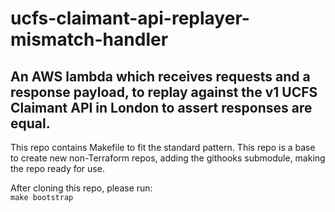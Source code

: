# ucfs-claimant-api-replayer-mismatch-handler

## An AWS lambda which receives requests and a response payload, to replay against the v1 UCFS Claimant API in London to assert responses are equal.

This repo contains Makefile to fit the standard pattern.
This repo is a base to create new non-Terraform repos, adding the githooks submodule, making the repo ready for use.

After cloning this repo, please run:  
`make bootstrap`
